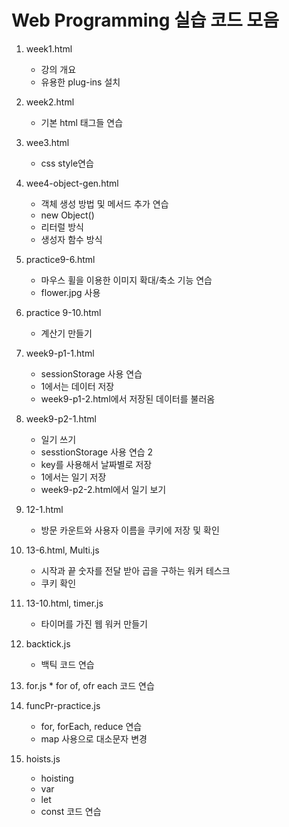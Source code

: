 # Web Programming 실습 코드 모음

1. week1.html
   * 강의 개요
   * 유용한 plug-ins 설치
2. week2.html
   * 기본 html 태그들 연습
3. wee3.html
   * css style연습

4. wee4-object-gen.html
   * 객체 생성 방법 및 메서드 추가 연습
   * new Object()
   * 리터럴 방식
   * 생성자 함수 방식

5. practice9-6.html
   * 마우스 휠을 이용한 이미지 확대/축소 기능 연습
   * flower.jpg 사용
6. practice 9-10.html
   * 계산기 만들기
7. week9-p1-1.html
   * sessionStorage 사용 연습
   * 1에서는 데이터 저장
   * week9-p1-2.html에서 저장된 데이터를 불러옴
8. week9-p2-1.html
   * 일기 쓰기
   * sesstionStorage 사용 연습 2
   * key를 사용해서 날짜별로 저장
   * 1에서는 일기 저장
   * week9-p2-2.html에서 일기 보기
9. 12-1.html
   * 방문 카운트와 사용자 이름을 쿠키에 저장 및 확인
10. 13-6.html, Multi.js
    * 시작과 끝 숫자를 전달 받아 곱을 구하는 워커 테스크
    * 쿠키 확인
11. 13-10.html, timer.js
    * 타이머를 가진 웹 워커 만들기
12. backtick.js
    * 백틱 코드 연습
13.  for.js
    * for of, ofr each 코드 연습
14. funcPr-practice.js
    * for, forEach, reduce 연습
    * map 사용으로 대소문자 변경
15. hoists.js
    * hoisting
    * var
    * let
    * const 코드 연습
